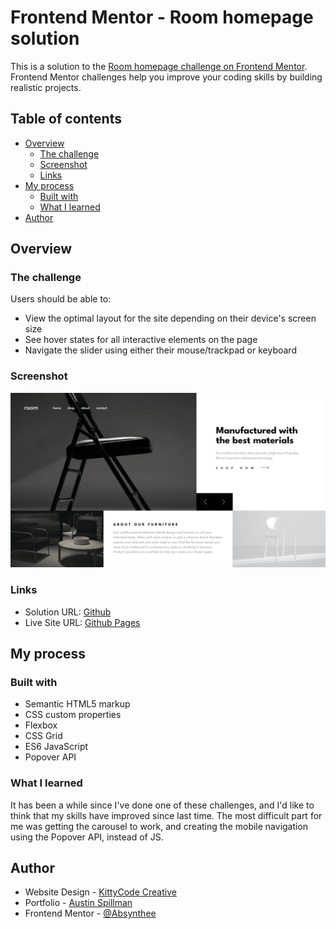 # Frontend Mentor - Room homepage solution

This is a solution to the [Room homepage challenge on Frontend Mentor](https://www.frontendmentor.io/challenges/room-homepage-BtdBY_ENq). Frontend Mentor challenges help you improve your coding skills by building realistic projects. 

## Table of contents

- [Overview](#overview)
  - [The challenge](#the-challenge)
  - [Screenshot](#screenshot)
  - [Links](#links)
- [My process](#my-process)
  - [Built with](#built-with)
  - [What I learned](#what-i-learned)
- [Author](#author)

## Overview

### The challenge

Users should be able to:

- View the optimal layout for the site depending on their device's screen size
- See hover states for all interactive elements on the page
- Navigate the slider using either their mouse/trackpad or keyboard

### Screenshot

![](./screenshot.png)

### Links

- Solution URL: [Github](https://github.com/Absynthee/room-homepage-master)
- Live Site URL: [Github Pages](https://absynthee.github.io/room-homepage-master/)

## My process

### Built with

- Semantic HTML5 markup
- CSS custom properties
- Flexbox
- CSS Grid
- ES6 JavaScript
- Popover API

### What I learned

It has been a while since I've done one of these challenges, and I'd like to think that my skills have improved since last time. The most difficult part for me was getting the carousel to work, and creating the mobile navigation using the Popover API, instead of JS.

## Author

- Website Design - [KittyCode Creative](https://www.kittycodecreative.com)
- Portfolio - [Austin Spillman](https://www.austinspillman.com)
- Frontend Mentor - [@Absynthee](https://www.frontendmentor.io/profile/Absynthee)
